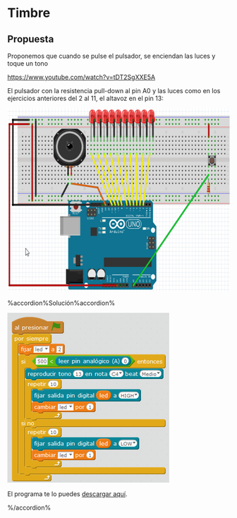 
# Timbre

## Propuesta

Proponemos que cuando se pulse el pulsador, se enciendan las luces y toque un tono


https://www.youtube.com/watch?v=tDT2SgXXE5A

El pulsador con la resistencia pull-down al pin A0 y las luces como en los ejercicios anteriores del 2 al 11, el altavoz en el pin 13:

<img src="img/ctotimbre.png" width="655" height="416" />

%accordion%Solución%accordion%

<img src="img/timbre.png" width="367" height="385" />

El programa te lo puedes [descargar aquí](http://aularagon.catedu.es/materialesaularagon2013/arduino/M3/timbre.sb2).



%/accordion%


